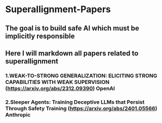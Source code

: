 # Superallignment-Papers

## The goal is to build safe AI which must be implicitly responsible 


## Here I will markdown all papers related to superallignment 



### 1.WEAK-TO-STRONG GENERALIZATION: ELICITING STRONG CAPABILITIES WITH WEAK SUPERVISION (https://arxiv.org/abs/2312.09390) OpenAI
### 2.Sleeper Agents: Training Deceptive LLMs that Persist Through Safety Training (https://arxiv.org/abs/2401.05566) Anthropic


